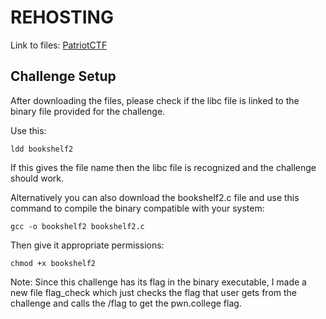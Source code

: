 # REHOSTING

Link to files: [PatriotCTF](https://github.com/MasonCompetitiveCyber/PatriotCTF2023/blob/main/pwn/bookshelf2)

## Challenge Setup
After downloading the files, please check if the libc file is linked to the binary file provided for the challenge.

Use this:
```
ldd bookshelf2
```

If this gives the file name then the libc file is recognized and the challenge should work.

Alternatively you can also download the bookshelf2.c file and use this command to compile the binary compatible with your system:
```
gcc -o bookshelf2 bookshelf2.c
```
Then give it appropriate permissions:
```
chmod +x bookshelf2
```

Note: Since this challenge has its flag in the binary executable, I made a new file flag_check which just checks the flag that user gets from the challenge and calls the /flag to get the pwn.college flag.